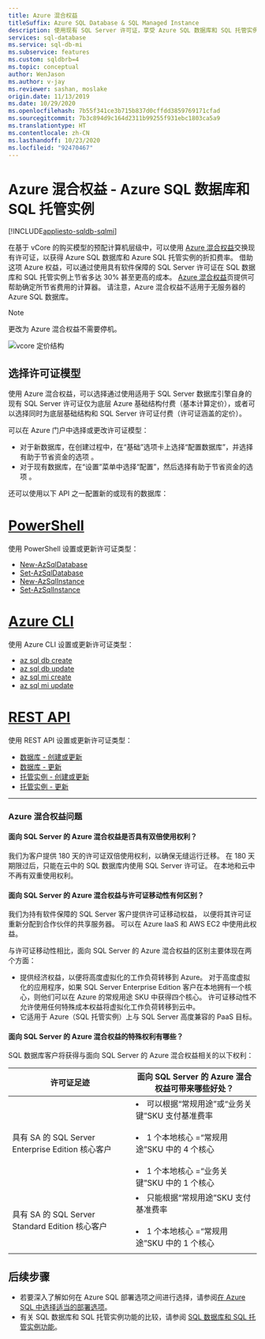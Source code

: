 ```yaml
---
title: Azure 混合权益
titleSuffix: Azure SQL Database & SQL Managed Instance
description: 使用现有 SQL Server 许可证，享受 Azure SQL 数据库和 SQL 托管实例折扣。
services: sql-database
ms.service: sql-db-mi
ms.subservice: features
ms.custom: sqldbrb=4
ms.topic: conceptual
author: WenJason
ms.author: v-jay
ms.reviewer: sashan, moslake
origin.date: 11/13/2019
ms.date: 10/29/2020
ms.openlocfilehash: 7b55f341ce3b715b837d0cffdd3859769171cfad
ms.sourcegitcommit: 7b3c894d9c164d2311b99255f931ebc1803ca5a9
ms.translationtype: HT
ms.contentlocale: zh-CN
ms.lasthandoff: 10/23/2020
ms.locfileid: "92470467"
---
```

# <a name="azure-hybrid-benefit---azure-sql-database--sql-managed-instance"></a>Azure 混合权益 - Azure SQL 数据库和 SQL 托管实例
[!INCLUDE[appliesto-sqldb-sqlmi](includes/appliesto-sqldb-sqlmi.md)]

在基于 vCore 的购买模型的预配计算机层级中，可以使用 [Azure 混合权益](https://azure.cn/pricing/hybrid-benefit/)交换现有许可证，以获得 Azure SQL 数据库和 Azure SQL 托管实例的折扣费率。 借助这项 Azure 权益，可以通过使用具有软件保障的 SQL Server 许可证在 SQL 数据库和 SQL 托管实例上节省多达 30% 甚至更高的成本。 [Azure 混合权益](https://azure.cn/pricing/hybrid-benefit/)页提供可帮助确定所节省费用的计算器。  请注意，Azure 混合权益不适用于无服务器的 Azure SQL 数据库。

> [!NOTE]
> 更改为 Azure 混合权益不需要停机。

![vcore 定价结构](./media/azure-hybrid-benefit/pricing.png)

## <a name="choose-a-license-model"></a>选择许可证模型

使用 Azure 混合权益，可以选择通过使用适用于 SQL Server 数据库引擎自身的现有 SQL Server 许可证仅为底层 Azure 基础结构付费（基本计算定价），或者可以选择同时为底层基础结构和 SQL Server 许可证付费（许可证涵盖的定价）。

可以在 Azure 门户中选择或更改许可证模型： 
- 对于新数据库，在创建过程中，在“基础”选项卡上选择“配置数据库”，并选择有助于节省资金的选项 。
- 对于现有数据库，在“设置”菜单中选择“配置”，然后选择有助于节省资金的选项 。

还可以使用以下 API 之一配置新的或现有的数据库：

# <a name="powershell"></a>[PowerShell](#tab/azure-powershell)

使用 PowerShell 设置或更新许可证类型：

- [New-AzSqlDatabase](https://docs.microsoft.com/powershell/module/az.sql/new-azsqldatabase)
- [Set-AzSqlDatabase](https://docs.microsoft.com/powershell/module/az.sql/set-azsqldatabase)
- [New-AzSqlInstance](https://docs.microsoft.com/powershell/module/az.sql/new-azsqlinstance)
- [Set-AzSqlInstance](https://docs.microsoft.com/powershell/module/az.sql/set-azsqlinstance)

# <a name="azure-cli"></a>[Azure CLI](#tab/azure-cli)

使用 Azure CLI 设置或更新许可证类型：

- [az sql db create](/cli/sql/db#az-sql-db-create)
- [az sql db update](/cli/sql/db#az-sql-db-update)
- [az sql mi create](/cli/sql/mi#az-sql-mi-create)
- [az sql mi update](/cli/sql/mi#az-sql-mi-update)

# <a name="rest-api"></a>[REST API](#tab/rest)

使用 REST API 设置或更新许可证类型：

- [数据库 - 创建或更新](https://docs.microsoft.com/rest/api/sql/databases/createorupdate)
- [数据库 - 更新](https://docs.microsoft.com/rest/api/sql/databases/update)
- [托管实例 - 创建或更新](https://docs.microsoft.com/rest/api/sql/managedinstances/createorupdate)
- [托管实例 - 更新](https://docs.microsoft.com/rest/api/sql/managedinstances/update)

* * *


### <a name="azure-hybrid-benefit-questions"></a>Azure 混合权益问题

#### <a name="are-there-dual-use-rights-with-azure-hybrid-benefit-for-sql-server"></a>面向 SQL Server 的 Azure 混合权益是否具有双倍使用权利？

我们为客户提供 180 天的许可证双倍使用权利，以确保无缝运行迁移。 在 180 天期限过后，只能在云中的 SQL 数据库内使用 SQL Server 许可证。 在本地和云中不再有双重使用权利。

#### <a name="how-does-azure-hybrid-benefit-for-sql-server-differ-from-license-mobility"></a>面向 SQL Server 的 Azure 混合权益与许可证移动性有何区别？

我们为持有软件保障的 SQL Server 客户提供许可证移动权益， 以便将其许可证重新分配到合作伙伴的共享服务器。 可以在 Azure IaaS 和 AWS EC2 中使用此权益。

与许可证移动性相比，面向 SQL Server 的 Azure 混合权益的区别主要体现在两个方面：

- 提供经济权益，以便将高度虚拟化的工作负荷转移到 Azure。 对于高度虚拟化的应用程序，如果 SQL Server Enterprise Edition 客户在本地拥有一个核心，则他们可以在 Azure 的常规用途 SKU 中获得四个核心。 许可证移动性不允许使用任何特殊成本权益将虚拟化工作负荷转移到云中。
- 它适用于 Azure（SQL 托管实例）上与 SQL Server 高度兼容的 PaaS 目标。

#### <a name="what-are-the-specific-rights-of-the-azure-hybrid-benefit-for-sql-server"></a>面向 SQL Server 的 Azure 混合权益的特殊权利有哪些？

SQL 数据库客户将获得与面向 SQL Server 的 Azure 混合权益相关的以下权利：

|许可证足迹|面向 SQL Server 的 Azure 混合权益可带来哪些好处？|
|---|---|
|具有 SA 的 SQL Server Enterprise Edition 核心客户|<li>可以根据“常规用途”或“业务关键”SKU 支付基准费率</li><br><li>1 个本地核心 =“常规用途”SKU 中的 4 个核心</li><br><li>1 个本地核心 =“业务关键”SKU 中的 1 个核心</li>|
|具有 SA 的 SQL Server Standard Edition 核心客户|<li>只能根据“常规用途”SKU 支付基准费率</li><br><li>1 个本地核心 =“常规用途”SKU 中的 1 个核心</li>|
|||


## <a name="next-steps"></a>后续步骤

- 若要深入了解如何在 Azure SQL 部署选项之间进行选择，请参阅[在 Azure SQL 中选择适当的部署选项](azure-sql-iaas-vs-paas-what-is-overview.md)。
- 有关 SQL 数据库和 SQL 托管实例功能的比较，请参阅 [SQL 数据库和 SQL 托管实例功能](database/features-comparison.md)。

